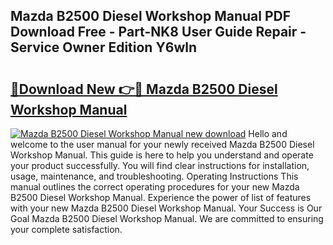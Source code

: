 ## Mazda B2500 Diesel Workshop Manual PDF Download Free - Part-NK8 User Guide Repair - Service Owner Edition Y6wln

# <h2><a href="http://bc60309.oget.top/?id=Mazda+B2500+Diesel+Workshop+Manual">🔗Download New 👉🔴 Mazda B2500 Diesel Workshop Manual</a></h2>

[![Mazda B2500 Diesel Workshop Manual new download](https://i.imgur.com/5g1atiW.png)](http://bc60309.oget.top/?id=Mazda+B2500+Diesel+Workshop+Manual)
Hello and welcome to the user manual for your newly received Mazda B2500 Diesel Workshop Manual. This guide is here to help you understand and operate your product successfully. You will find clear instructions for installation, usage, maintenance, and troubleshooting. Operating Instructions This manual outlines the correct operating procedures for your new Mazda B2500 Diesel Workshop Manual. Experience the power of list of features with your new Mazda B2500 Diesel Workshop Manual. Your Success is Our Goal Mazda B2500 Diesel Workshop Manual. We are committed to ensuring your complete satisfaction.
